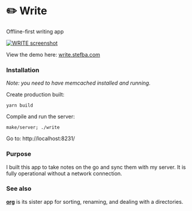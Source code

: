 # ✏️ Write

Offline-first writing app

[<img src="https://stefba.com/write.png?v=0" alt="WRITE screenshot">](https://write.stefba.com/)

View the demo here: [write.stefba.com](https://write.stefba.com/)

### Installation

*Note: you need to have memcached installed and running.*

Create production built:

`yarn build`

Compile and run the server:

`make/server; ./write`

Go to: http://localhost:8231/

### Purpose

I built this app to take notes on the go and sync them with my server. It is fully operational without a network connection.

### See also

**[org](https://github.com/stefba/org)** is its sister app for sorting, renaming, and dealing with a directories.
